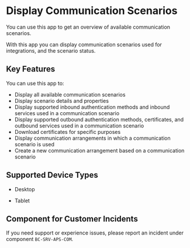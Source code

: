 <!-- loiobaa798b6a1024d229ca3f51bde6f24f9 -->

# Display Communication Scenarios

You can use this app to get an overview of available communication scenarios.



With this app you can display communication scenarios used for integrations, and the scenario status.



## Key Features

You can use this app to:



-   Display all available communication scenarios
-   Display scenario details and properties
-   Display supported inbound authentication methods and inbound services used in a communication scenario
-   Display supported outbound authentication methods, certificates, and outbound services used in a communication scenario
-   Download certificates for specific purposes
-   Display communication arrangements in which a communication scenario is used
-   Create a new communication arrangement based on a communication scenario



<a name="loiobaa798b6a1024d229ca3f51bde6f24f9__supported_devices"/>

## Supported Device Types

-   Desktop

-   Tablet




<a name="loiobaa798b6a1024d229ca3f51bde6f24f9__customer_component"/>

## Component for Customer Incidents

If you need support or experience issues, please report an incident under component `BC-SRV-APS-COM`.

